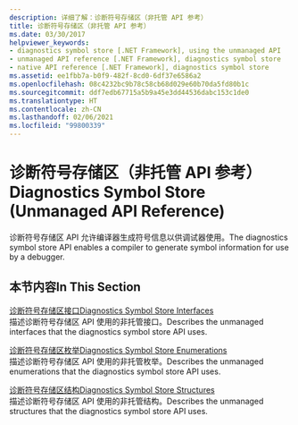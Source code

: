 ```yaml
---
description: 详细了解：诊断符号存储区（非托管 API 参考）
title: 诊断符号存储区（非托管 API 参考）
ms.date: 03/30/2017
helpviewer_keywords:
- diagnostics symbol store [.NET Framework], using the unmanaged API
- unmanaged API reference [.NET Framework], diagnostics symbol store
- native API reference [.NET Framework], diagnostics symbol store
ms.assetid: ee1fbb7a-b0f9-482f-8cd0-6df37e6586a2
ms.openlocfilehash: 08c4232bc9b78c58cb68d029e60b70da5fd80b1c
ms.sourcegitcommit: ddf7edb67715a5b9a45e3dd44536dabc153c1de0
ms.translationtype: HT
ms.contentlocale: zh-CN
ms.lasthandoff: 02/06/2021
ms.locfileid: "99800339"
---
```

# <a name="diagnostics-symbol-store-unmanaged-api-reference"></a><span data-ttu-id="59599-103">诊断符号存储区（非托管 API 参考）</span><span class="sxs-lookup"><span data-stu-id="59599-103">Diagnostics Symbol Store (Unmanaged API Reference)</span></span>

<span data-ttu-id="59599-104">诊断符号存储区 API 允许编译器生成符号信息以供调试器使用。</span><span class="sxs-lookup"><span data-stu-id="59599-104">The diagnostics symbol store API enables a compiler to generate symbol information for use by a debugger.</span></span>  
  
## <a name="in-this-section"></a><span data-ttu-id="59599-105">本节内容</span><span class="sxs-lookup"><span data-stu-id="59599-105">In This Section</span></span>  

 [<span data-ttu-id="59599-106">诊断符号存储区接口</span><span class="sxs-lookup"><span data-stu-id="59599-106">Diagnostics Symbol Store Interfaces</span></span>](diagnostics-symbol-store-interfaces.md)  
 <span data-ttu-id="59599-107">描述诊断符号存储区 API 使用的非托管接口。</span><span class="sxs-lookup"><span data-stu-id="59599-107">Describes the unmanaged interfaces that the diagnostics symbol store API uses.</span></span>  
  
 [<span data-ttu-id="59599-108">诊断符号存储区枚举</span><span class="sxs-lookup"><span data-stu-id="59599-108">Diagnostics Symbol Store Enumerations</span></span>](diagnostics-symbol-store-enumerations.md)  
 <span data-ttu-id="59599-109">描述诊断符号存储区 API 使用的非托管枚举。</span><span class="sxs-lookup"><span data-stu-id="59599-109">Describes the unmanaged enumerations that the diagnostics symbol store API uses.</span></span>  
  
 [<span data-ttu-id="59599-110">诊断符号存储区结构</span><span class="sxs-lookup"><span data-stu-id="59599-110">Diagnostics Symbol Store Structures</span></span>](diagnostics-symbol-store-structures.md)  
 <span data-ttu-id="59599-111">描述诊断符号存储区 API 使用的非托管结构。</span><span class="sxs-lookup"><span data-stu-id="59599-111">Describes the unmanaged structures that the diagnostics symbol store API uses.</span></span>

